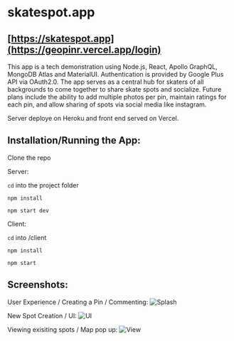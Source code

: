 # skatespot.app
## [https://skatespot.app](https://geopinr.vercel.app/login)

This app is a tech demonstration using Node.js, React, Apollo GraphQL, MongoDB Atlas and MaterialUI. Authentication is provided by Google Plus API via OAuth2.0. The app serves as a central hub for skaters of all backgrounds to come together to share skate spots and socialize. Future plans include the ability to add multiple photos per pin, maintain ratings for each pin, and allow sharing of spots via social media like instagram.

Server deploye on Heroku and front end served on Vercel.

## Installation/Running the App:

Clone the repo

Server:

```cd``` into the project folder

```npm install```

```npm start dev```

Client: 

```cd``` into /client

```npm install```

```npm start```

## Screenshots:

User Experience / Creating a Pin / Commenting:
![Splash](https://i.imgur.com/6nZLWJ6.gif)

New Spot Creation / UI:
![UI](https://i.imgur.com/8vezS8M.png)

Viewing exisiting spots / Map pop up:
![View](https://i.imgur.com/C6n21LX.png)

